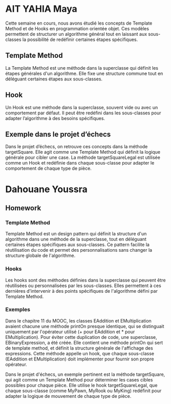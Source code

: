 # AIT YAHIA Maya 

Cette semaine en cours, nous avons étudié les concepts de Template Method et de Hooks en programmation orientée objet. Ces modèles permettent de structurer un algorithme général tout en laissant aux sous-classes la possibilité de redéfinir certaines étapes spécifiques.

## Template Method
La Template Method est une méthode dans la superclasse qui définit les étapes générales d'un algorithme. Elle fixe une structure commune tout en déléguant certaines étapes aux sous-classes.

## Hook
Un Hook est une méthode dans la superclasse, souvent vide ou avec un comportement par défaut. Il peut être redéfini dans les sous-classes pour adapter l’algorithme à des besoins spécifiques.

## Exemple dans le projet d’échecs
Dans le projet d’échecs, on retrouve ces concepts dans la méthode targetSquare. Elle agit comme une Template Method qui définit la logique générale pour cibler une case. La méthode targetSquareLegal est utilisée comme un Hook et redéfinie dans chaque sous-classe pour adapter le comportement de chaque type de pièce.

# Dahouane Youssra 

## Homework 

### Template Method

Template Method est un design pattern qui définit la structure d'un algorithme dans une méthode de la superclasse, tout en déléguant certaines étapes spécifiques aux sous-classes. Ce pattern facilite la réutilisation du code et permet des personnalisations sans changer la structure globale de l'algorithme.

### Hooks

Les hooks sont des méthodes définies dans la superclasse qui peuvent être réutilisées ou personnalisées par les sous-classes. Elles permettent à ces dernières d'intervenir à des points spécifiques de l'algorithme défini par Template Method.

### Exemples 

Dans le chapitre 11 du MOOC, les classes EAddition et EMultiplication avaient chacune une méthode printOn presque identique, qui se distinguait uniquement par l'opérateur utilisé (+ pour EAddition et * pour EMultiplication). Pour éviter cette duplication de code, une superclasse, EBinaryExpression, a été créée. Elle contient une méthode printOn qui sert de template method, et définit la structure générale de l'affichage des expressions. Cette méthode appelle un hook, que chaque sous-classe (EAddition et EMultiplication) doit implémenter pour fournir son propre opérateur.

Dans le projet d'échecs, un exemple pertinent est la méthode targetSquare, qui agit comme un Template Method pour déterminer les cases cibles possibles pour chaque pièce. Elle utilise le hook targetSquareLegal, que chaque sous-classe (comme MyPawn, MyRook ou MyKing) redéfinit pour adapter la logique de mouvement de chaque type de pièce. 

